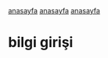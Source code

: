 
<html>
<body> <div class="menu">
  <a href=anasayfa.html> anasayfa</a>
  <a href=rezerve.html> anasayfa</a>
  <a href=hesap.html> anasayfa</a>
</div>
  <h1>bilgi girişi</h1>
  
</body>

  
</html>
